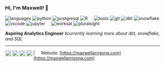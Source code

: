 ### Hi, I'm Maxwell! 👋 

![languages](https://img.shields.io/static/v1?label=&message=languages:&color=555&style=flat-square)
![python](https://img.shields.io/static/v1?logo=python&label=&message=python&color=111&logoColor=AAA&style=flat-square&link=)
![postgresql](https://img.shields.io/static/v1?logo=postgresql&label=&message=postgresql&color=111&logoColor=AAA&style=flat-square&link=)
![R](https://img.shields.io/static/v1?logo=R&label=&message=R&color=111&logoColor=AAA&style=flat-square&link=)
&nbsp;&nbsp;&nbsp;
![tools](https://img.shields.io/static/v1?label=&message=tools:&color=555&style=flat-square)
![git](https://img.shields.io/static/v1?logo=git&label=&message=git&color=111&logoColor=AAA&style=flat-square)
![dbt](https://img.shields.io/static/v1?logo=dbt&label=&message=dbt&color=111&logoColor=AAA&style=flat-square)
![snowflake](https://img.shields.io/static/v1?logo=snowflake&label=&message=snowflake&color=111&logoColor=AAA&style=flat-square)
![vscode](https://img.shields.io/static/v1?logo=visualstudiocode&label=&message=vscode&color=111&logoColor=AAA&style=flat-square)
![jupyter](https://img.shields.io/static/v1?logo=jupyter&label=&message=jupyter&color=111&logoColor=AAA&style=flat-square)
&nbsp;&nbsp;&nbsp;
![worksat](https://img.shields.io/static/v1?label=&message=@:&color=555&style=flat-square)
![pluralsight](https://img.shields.io/static/v1?logo=pluralsight&label=&message=pluralsight&color=111&logoColor=AAA&style=flat-square)

**Aspiring Analytics Engineer** &#12299;_currently learning more about dbt, snowflake, and SQL_
<br/>

----

<a href="https://www.linkedin.com/in/maxwell--johnson/">
  <img align="left" alt="Maxwell's LinkedIn" width="20px" src="" />
</a>
<a href="https://medium.com/@maxwellarrigona">
  <img align="left" alt="Maxwell's Medium Page" width="20px" src="" />
</a>
<a href="https://dev.to/maxwellarrigona">
  <img align="left" alt="Maxwell's Dev.to Page" width="20px" src="" />
</a>
<a href="https://www.kaggle.com/maxwellarrigona">
  <img align="left" alt="Maxwell's Kaggle Page" width="20px" src="" />
</a>


| &nbsp;&nbsp;&nbsp; Website: [https://maxwellarrigona.com](https://maxwellarrigona.com)
